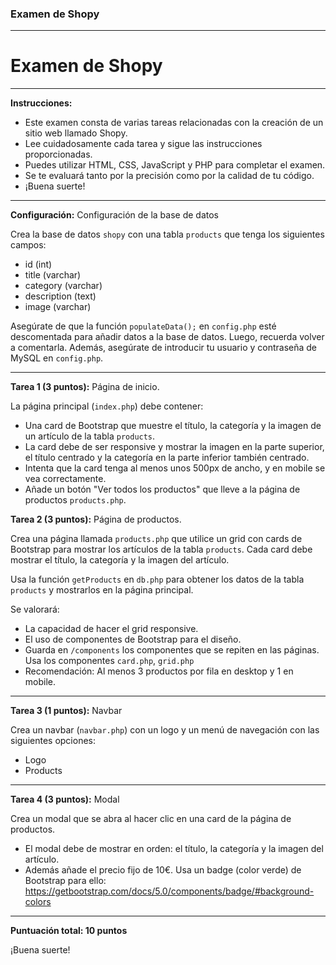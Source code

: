 ### Examen de Shopy

---

# **Examen de Shopy**

---

**Instrucciones:**
- Este examen consta de varias tareas relacionadas con la creación de un sitio web llamado Shopy.
- Lee cuidadosamente cada tarea y sigue las instrucciones proporcionadas.
- Puedes utilizar HTML, CSS, JavaScript y PHP para completar el examen.
- Se te evaluará tanto por la precisión como por la calidad de tu código.
- ¡Buena suerte!

---

**Configuración:** Configuración de la base de datos

Crea la base de datos `shopy` con una tabla `products` que tenga los siguientes campos:
- id (int)
- title (varchar)
- category (varchar)
- description (text)
- image (varchar)

Asegúrate de que la función `populateData();` en `config.php` esté descomentada para añadir datos a la base de datos. Luego, recuerda volver a comentarla. Además, asegúrate de introducir tu usuario y contraseña de MySQL en `config.php`.

---

**Tarea 1 (3 puntos):** Página de inicio.

La página principal (`index.php`) debe contener:

- Una card de Bootstrap que muestre el título, la categoría y la imagen de un artículo de la tabla `products`.
- La card debe de ser responsive y mostrar la imagen en la parte superior, el título centrado y la categoría en la parte inferior también centrado.
- Intenta que la card tenga al menos unos 500px de ancho, y en mobile se vea correctamente.
- Añade un botón "Ver todos los productos" que lleve a la página de productos `products.php`.


**Tarea 2 (3 puntos):** Página de productos.


Crea una página llamada `products.php` que utilice un grid con cards de Bootstrap para mostrar los artículos de la tabla `products`. Cada card debe mostrar el título, la categoría y la imagen del artículo.

Usa la función `getProducts` en `db.php` para obtener los datos de la tabla `products` y mostrarlos en la página principal.

Se valorará:
- La capacidad de hacer el grid responsive.
- El uso de componentes de Bootstrap para el diseño.
- Guarda en `/components` los componentes que se repiten en las páginas. Usa los componentes `card.php`, `grid.php`
- Recomendación: Al menos 3 productos por fila en desktop y 1 en mobile.

---

**Tarea 3 (1 puntos):** Navbar

Crea un navbar (`navbar.php`) con un logo y un menú de navegación con las siguientes opciones:
- Logo
- Products

---

**Tarea 4 (3 puntos):** Modal

Crea un modal que se abra al hacer clic en una card de la página de productos.

- El modal debe de mostrar en orden: el título, la categoría y la imagen del artículo.
- Además añade el precio fijo de 10€. Usa un badge (color verde) de Bootstrap para ello: https://getbootstrap.com/docs/5.0/components/badge/#background-colors

---


**Puntuación total: 10 puntos**

¡Buena suerte!